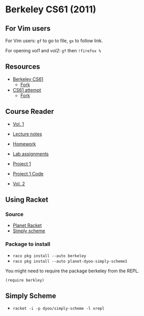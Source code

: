 # Berkeley CS61 (2011)

## For Vim users

For Vim users: `gf` to go to file, `gx` to follow link.

For opening *vol1* and *vol2*: `gf` then `!firefox %`

## Resources

* [Berkeley CS61](https://github.com/theurere/berkeley_cs61a_spring-2011_archive)
    * [Fork](https://github.com/Phantas0s/berkeley_cs61a_spring-2011_archive)
* [CS61 attempt](https://github.com/labria/cs61a)
    * [Fork](https://github.com/Phantas0s/cs61a)

## Course Reader

* [Vol. 1](./course/reader/vol1.html)

* [Lecture notes](./course/reader/notes.pdf)
* [Homework](./course/reader/nodate-hw.pdf)
* [Lab assignments](./course/reader/nodate-labs.pdf)

* [Project 1](./course/reader/nodate-21.pdf)
* [Project 1 Code](./course/reader/twenty-one.scm)

* [Vol. 2](./course/reader/vol2.html)

## Using Racket

### Source

* [Planet Racket](https://planet.racket-lang.org/)
* [Simply scheme](https://planet.racket-lang.org/package-source/dyoo/simply-scheme.plt/2/2/planet-docs/manual/index.html)

### Package to install

* `raco pkg install --auto berkeley`
* `raco pkg install --auto planet-dyoo-simply-scheme1`

You might need to require the package berkeley from the REPL.

`(require berkley)`

## Simply Scheme

* `racket -i -p dyoo/simply-scheme -l xrepl`
